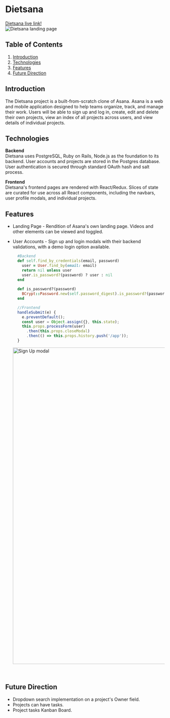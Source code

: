 # Dietsana
[Dietsana live link!](https://dietsana.herokuapp.com/)</br>
![Dietsana landing page](https://i.ibb.co/pZvVwJY/dietsana-screenshot.png)

## Table of Contents
1. [Introduction](#introduction)
2. [Technologies](#technologies)
3. [Features](#features)
4. [Future Direction](#future-direction)

## Introduction

The Dietsana project is a built-from-scratch clone of Asana. Asana is a web and mobile application designed to help teams organize, track, and manage their work. Users will be able to sign up and log in, create, edit and delete their own projects, view an index of all projects across users, and view details of individual projects.

## Technologies

**Backend** <br/> 
Dietsana uses PostgreSQL, Ruby on Rails, Node.js as the foundation to its backend.  User accounts and projects are stored in the Postgres database. User authentication is secured through standard OAuth hash and salt process.

**Frontend** <br/> 
Dietsana's frontend pages are rendered with React/Redux. Slices of state are curated for use across all React components, including the navbars, user profile modals, and individual projects.


## Features
* Landing Page - Rendition of Asana's own landing page. Videos and other elements can be viewed and toggled.

* User Accounts - Sign up and login modals with their backend validations, with a demo login option available.

  ``` ruby
    #Backend
    def self.find_by_credentials(email, password)
      user = User.find_by(email: email)
      return nil unless user
      user.is_password?(password) ? user : nil
    end
    
    def is_password?(password)
      BCrypt::Password.new(self.password_digest).is_password?(password)
    end
  ```

  ``` javascript
    //Frontend
    handleSubmit(e) {
      e.preventDefault();
      const user = Object.assign({}, this.state);
      this.props.processForm(user)
        .then(this.props.closeModal)
        .then(() => this.props.history.push('/app'));
    }
  ```
  <img width="1000" alt="Sign Up modal" src="https://user-images.githubusercontent.com/39147326/78844328-4a8f3a80-79ba-11ea-9828-0f410daea9fa.png">
<br/> 

## Future Direction
* Dropdown search implementation on a project's Owner field.
* Projects can have tasks.
* Project tasks Kanban Board.

